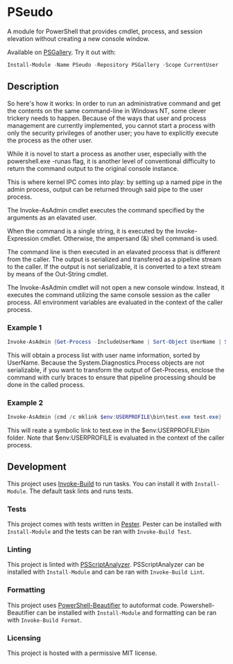# PSeudo

A module for PowerShell that provides cmdlet, process, and session elevation without creating a new console window.

Available on [PSGallery](https://www.powershellgallery.com/packages/InvokeAsAdmin). Try it out with:
```powershell
Install-Module -Name PSeudo -Repository PSGallery -Scope CurrentUser
```

## Description

So here's how it works: In order to run an administrative command and get the contents on the same command-line in Windows NT, some clever trickery needs to happen. Because of the ways that user and process management are currently implemented, you cannot start a process with only the security privileges of another user; you have to explicitly execute the process as the other user.

While it is novel to start a process as another user, especially with the powershell.exe -runas flag, it is another level of conventional difficulty to return the command output to the original console instance.

This is where kernel IPC comes into play: by setting up a named pipe in the admin process, output can be returned through said pipe to the user process.

The Invoke-AsAdmin cmdlet executes the command specified by the arguments as an elavated user.

When the command is a single string, it is executed by the Invoke-Expression cmdlet. Otherwise, the ampersand (&) shell command is used.

The command line is then executed in an elavated process that is different from the caller. The output is serialized and transfered as a pipeline stream to the caller. If the output is not serializable, it is converted to a text stream by means of the Out-String cmdlet.

The Invoke-AsAdmin cmdlet will not open a new console window. Instead, it executes the command utilizing the same console session as the caller process. All environment variables are evaluated in the context of the caller process.

### Example 1

```powershell
Invoke-AsAdmin {Get-Process -IncludeUserName | Sort-Object UserName | Select-Object UserName, ProcessName}
```
This will obtain a process list with user name information, sorted by UserName. Because the System.Diagnostics.Process objects are not serializable, if you want to transform the output of Get-Process, enclose the command with curly braces to ensure that pipeline processing should be done in the called process.

### Example 2

```powershell
Invoke-AsAdmin {cmd /c mklink $env:USERPROFILE\bin\test.exe test.exe}
```

This will reate a symbolic link to test.exe in the $env:USERPROFILE\bin folder. Note that $env:USERPROFILE is evaluated in the context of the caller process.

## Development

This project uses [Invoke-Build](https://github.com/nightroman/Invoke-Build) to run tasks. You can install it with `Install-Module`. The default task lints and runs tests.

### Tests

This project comes with tests written in [Pester](https://pester.dev). Pester can be installed with `Install-Module` and the tests can be ran with `Invoke-Build Test`.

### Linting

This project is linted with [PSScriptAnalyzer](https://github.com/PowerShell/PSScriptAnalyzer). PSScriptAnalyzer can be installed with `Install-Module` and can be ran with `Invoke-Build Lint`.

### Formatting

This project uses [PowerShell-Beautifier](https://github.com/DTW-DanWard/PowerShell-Beautifier) to autoformat code. Powershell-Beautifier can be installed with `Install-Module` and formatting can be ran with `Invoke-Build Format`.

### Licensing

This project is hosted with a permissive MIT license.